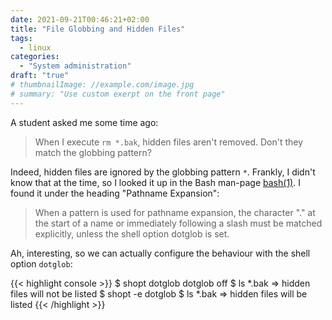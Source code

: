 ```yaml
---
date: 2021-09-21T00:46:21+02:00
title: "File Globbing and Hidden Files"
tags:
  - linux
categories:
  - "System administration"
draft: "true"
# thumbnailImage: //example.com/image.jpg
# summary: "Use custom exerpt on the front page"
---
```


A student asked me some time ago:

> When I execute `rm *.bak`, hidden files aren't removed. Don't they match the globbing pattern?

<!--more-->

Indeed, hidden files are ignored by the globbing pattern `*`. Frankly, I didn't know that at the time, so I looked it up in the Bash man-page [bash(1)](https://linux.die.net/man/1/bash). I found it under the heading "Pathname Expansion":

> When a pattern is used for pathname expansion, the character "." at the start of a name or immediately following a slash must be matched explicitly, unless the shell option dotglob is set.

Ah, interesting, so we can actually configure the behaviour with the shell option `dotglob`:

{{< highlight console >}}
$ shopt dotglob
dotglob         off
$ ls *.bak
=> hidden files will not be listed
$ shopt -e dotglob
$ ls *.bak
=> hidden files will be listed
{{< /highlight >}}
